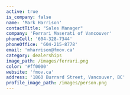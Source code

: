 ```yaml
---
active: true
is_company: false
name: 'Mark Harrison'
contactTitle: "Sales Manager"
company: 'Ferrari Maserati of Vancouver'
phoneCell: '604-328-7344'
phoneOffice: '604-215-8778'
email: 'mharrison@fmov.ca'
category: dealerships
image_path: /images/ferrari.png
color: '#ff0000'
website: 'fmov.ca'
address: '1860 Burrard Street, Vancouver, BC'
profile_image_path: /images/person.png
---
```


